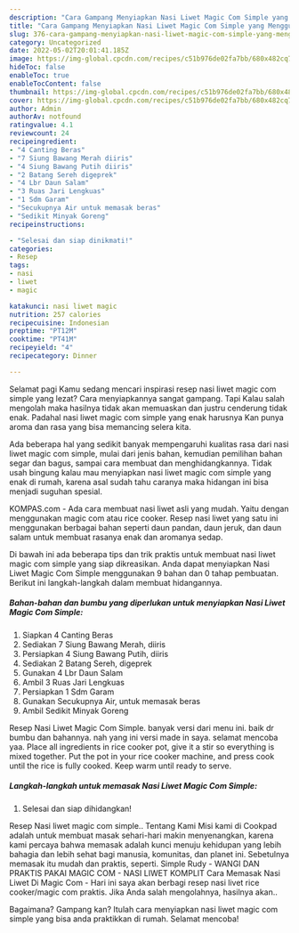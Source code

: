 ```yaml
---
description: "Cara Gampang Menyiapkan Nasi Liwet Magic Com Simple yang Menggugah Selera"
title: "Cara Gampang Menyiapkan Nasi Liwet Magic Com Simple yang Menggugah Selera"
slug: 376-cara-gampang-menyiapkan-nasi-liwet-magic-com-simple-yang-menggugah-selera
category: Uncategorized
date: 2022-05-02T20:01:41.185Z
image: https://img-global.cpcdn.com/recipes/c51b976de02fa7bb/680x482cq70/nasi-liwet-magic-com-simple-foto-resep-utama.jpg
hideToc: false
enableToc: true
enableTocContent: false
thumbnail: https://img-global.cpcdn.com/recipes/c51b976de02fa7bb/680x482cq70/nasi-liwet-magic-com-simple-foto-resep-utama.jpg
cover: https://img-global.cpcdn.com/recipes/c51b976de02fa7bb/680x482cq70/nasi-liwet-magic-com-simple-foto-resep-utama.jpg
author: Admin
authorAv: notfound
ratingvalue: 4.1
reviewcount: 24
recipeingredient:
- "4 Canting Beras"
- "7 Siung Bawang Merah diiris"
- "4 Siung Bawang Putih diiris"
- "2 Batang Sereh digeprek"
- "4 Lbr Daun Salam"
- "3 Ruas Jari Lengkuas"
- "1 Sdm Garam"
- "Secukupnya Air untuk memasak beras"
- "Sedikit Minyak Goreng"
recipeinstructions:

- "Selesai dan siap dinikmati!"
categories:
- Resep
tags:
- nasi
- liwet
- magic

katakunci: nasi liwet magic 
nutrition: 257 calories
recipecuisine: Indonesian
preptime: "PT12M"
cooktime: "PT41M"
recipeyield: "4"
recipecategory: Dinner

---
```



Selamat pagi Kamu sedang mencari inspirasi resep nasi liwet magic com simple yang lezat? Cara menyiapkannya sangat gampang. Tapi Kalau salah mengolah maka hasilnya tidak akan memuaskan dan justru cenderung tidak enak. Padahal nasi liwet magic com simple yang enak harusnya Kan punya aroma dan rasa yang bisa memancing selera kita.


Ada beberapa hal yang sedikit banyak mempengaruhi kualitas rasa dari nasi liwet magic com simple, mulai dari jenis bahan, kemudian pemilihan bahan segar dan bagus, sampai cara membuat dan menghidangkannya. Tidak usah bingung kalau mau menyiapkan nasi liwet magic com simple yang enak di rumah, karena asal sudah tahu caranya maka hidangan ini bisa menjadi suguhan spesial.

KOMPAS.com - Ada cara membuat nasi liwet asli yang mudah. Yaitu dengan menggunakan magic com atau rice cooker. Resep nasi liwet yang satu ini menggunakan berbagai bahan seperti daun pandan, daun jeruk, dan daun salam untuk membuat rasanya enak dan aromanya sedap.


Di bawah ini ada beberapa tips dan trik praktis untuk membuat nasi liwet magic com simple yang siap dikreasikan. Anda dapat menyiapkan Nasi Liwet Magic Com Simple menggunakan 9 bahan dan 0 tahap pembuatan. Berikut ini langkah-langkah dalam membuat hidangannya.

<!--inarticleads1-->

##### Bahan-bahan dan bumbu yang diperlukan untuk menyiapkan Nasi Liwet Magic Com Simple:

1. Siapkan 4 Canting Beras
1. Sediakan 7 Siung Bawang Merah, diiris
1. Persiapkan 4 Siung Bawang Putih, diiris
1. Sediakan 2 Batang Sereh, digeprek
1. Gunakan 4 Lbr Daun Salam
1. Ambil 3 Ruas Jari Lengkuas
1. Persiapkan 1 Sdm Garam
1. Gunakan Secukupnya Air, untuk memasak beras
1. Ambil Sedikit Minyak Goreng


Resep Nasi Liwet Magic Com Simple. banyak versi dari menu ini. baik dr bumbu dan bahannya. nah yang ini versi made in saya. selamat mencoba yaa. Place all ingredients in rice cooker pot, give it a stir so everything is mixed together. Put the pot in your rice cooker machine, and press cook until the rice is fully cooked. Keep warm until ready to serve. 

<!--inarticleads2-->

##### Langkah-langkah untuk memasak Nasi Liwet Magic Com Simple:


1. Selesai dan siap dihidangkan!

Resep Nasi liwet magic com simple.. Tentang Kami Misi kami di Cookpad adalah untuk membuat masak sehari-hari makin menyenangkan, karena kami percaya bahwa memasak adalah kunci menuju kehidupan yang lebih bahagia dan lebih sehat bagi manusia, komunitas, dan planet ini. Sebetulnya memasak itu mudah dan praktis, seperti. Simple Rudy - WANGI DAN PRAKTIS PAKAI MAGIC COM - NASI LIWET KOMPLIT Cara Memasak Nasi Liwet Di Magic Com - Hari ini saya akan berbagi resep nasi livet rice cooker/magic com praktis. Jika Anda salah mengolahnya, hasilnya akan.. 

Bagaimana? Gampang kan? Itulah cara menyiapkan nasi liwet magic com simple yang bisa anda praktikkan di rumah. Selamat mencoba!
